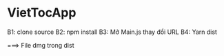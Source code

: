 # VietTocApp

B1: clone source
B2: npm install
B3: Mở Main.js thay đổi URL
B4: Yarn dist 

===> File dmg trong dist
